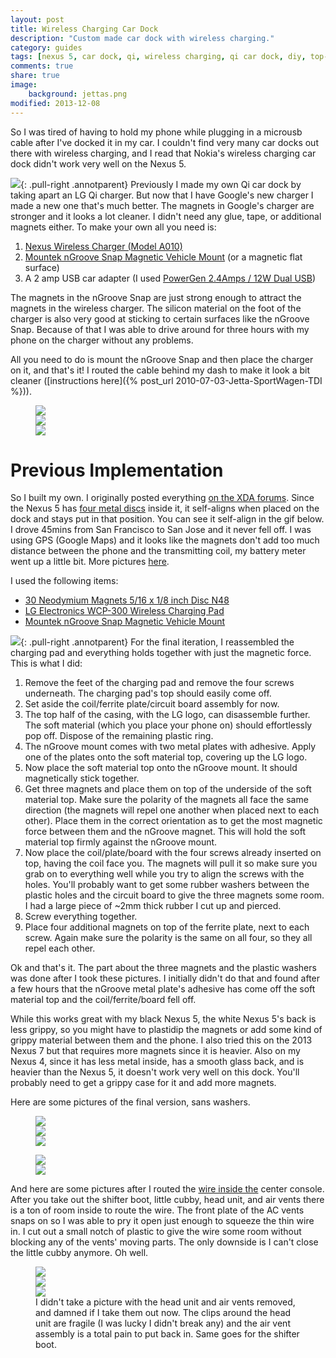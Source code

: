 ```yaml
---
layout: post
title: Wireless Charging Car Dock
description: "Custom made car dock with wireless charging."
category: guides
tags: [nexus 5, car dock, qi, wireless charging, qi car dock, diy, top-content]
comments: true
share: true
image:
    background: jettas.png
modified: 2013-12-08
---
```


So I was tired of having to hold my phone while plugging in a microusb cable after I've docked it in my car. I couldn't
find very many car docks out there with wireless charging, and I read that Nokia's wireless charging car dock didn't
work very well on the Nexus 5.

[![](http://i.imgur.com/7WTPx0v.gif)](http://imgur.com/7WTPx0v){: .pull-right .annotparent}
Previously I made my own Qi car dock by taking apart an LG Qi charger. But now that I have Google's new charger I made
a new one that's much better. The magnets in Google's charger are stronger and it looks a lot cleaner. I didn't need
any glue, tape, or additional magnets either. To make your own all you need is:

1. [Nexus Wireless Charger (Model A010)](https://play.google.com/store/devices/details?id=nexus_wireless_charger)
2. [Mountek nGroove Snap Magnetic Vehicle Mount](http://www.amazon.com/dp/B00E9L0HGI) (or a magnetic flat surface)
3. A 2 amp USB car adapter (I used [PowerGen 2.4Amps / 12W Dual USB](http://www.amazon.com/gp/product/B006SU0SX0))

The magnets in the nGroove Snap are just strong enough to attract the magnets in the wireless charger. The silicon
material on the foot of the charger is also very good at sticking to certain surfaces like the nGroove Snap. Because of
that I was able to drive around for three hours with my phone on the charger without any problems.

All you need to do is mount the nGroove Snap and then place the charger on it, and that's it! I routed the cable behind
my dash to make it look a bit cleaner ([instructions here]({% post_url 2010-07-03-Jetta-SportWagen-TDI %})).

<figure class="third">
    <!-- qi_attempt4_2.jpg -->
    <a href="http://imgur.com/GJE9zkv"><div class="annotparent"><img src="http://i.imgur.com/GJE9zkvm.jpg">
    </div></a>
    <!-- qi_attempt4_17.jpg -->
    <a href="http://imgur.com/55krwnA"><div class="annotparent"><img src="http://i.imgur.com/55krwnAm.jpg">
    </div></a>
    <!-- qi_attempt4_18.jpg -->
    <a href="http://imgur.com/7lHFKUv"><div class="annotparent"><img src="http://i.imgur.com/7lHFKUvm.jpg">
    </div></a>
    <figcaption></figcaption>
</figure>

# Previous Implementation

So I built my own. I originally posted everything 
[on the XDA forums](http://forum.xda-developers.com/showthread.php?p=47509705#post47509705). Since the Nexus 5 has 
[four metal discs](http://www.ifixit.com/Teardown/Nexus+5+Teardown/19016#s53717) inside it, it self-aligns when placed
on the dock and stays put in that position. You can see it self-align in the gif below. I drove 45mins from San
Francisco to San Jose and it never fell off. I was using GPS (Google Maps) and it looks like the magnets don't add too
much distance between the phone and the transmitting coil, my battery meter went up a little bit. More pictures
[here](http://imgur.com/a/dhFnO).

I used the following items:

* [30 Neodymium Magnets 5/16 x 1/8 inch Disc N48](http://www.amazon.com/gp/product/B008PT6P1Q/)
* [LG Electronics WCP-300 Wireless Charging Pad](http://www.amazon.com/gp/product/B00C6VP03I/)
* [Mountek nGroove Snap Magnetic Vehicle Mount](http://www.amazon.com/gp/product/B00E9L0HGI/)

[![](http://i.imgur.com/X8fbOGl.gif)](http://imgur.com/X8fbOGl){: .pull-right .annotparent}
For the final iteration, I reassembled the charging pad and everything holds together with just the magnetic force.
This is what I did:

1. Remove the feet of the charging pad and remove the four screws underneath. The charging pad's top should easily come
off.
2. Set aside the coil/ferrite plate/circuit board assembly for now.
3. The top half of the casing, with the LG logo, can disassemble further. The soft material (which you place your phone
on) should effortlessly pop off. Dispose of the remaining plastic ring.
4. The nGroove mount comes with two metal plates with adhesive. Apply one of the plates onto the soft material top,
covering up the LG logo.
5. Now place the soft material top onto the nGroove mount. It should magnetically stick together.
6. Get three magnets and place them on top of the underside of the soft material top. Make sure the polarity of the
magnets all face the same direction (the magnets will repel one another when placed next to each other). Place them in
the correct orientation as to get the most magnetic force between them and the nGroove magnet. This will hold the soft
material top firmly against the nGroove mount.
7. Now place the coil/plate/board with the four screws already inserted on top, having the coil face you. The magnets
will pull it so make sure you grab on to everything well while you try to align the screws with the holes. You'll
probably want to get some rubber washers between the plastic holes and the circuit board to give the three magnets some
room. I had a large piece of ~2mm thick rubber I cut up and pierced.
8. Screw everything together.
9. Place four additional magnets on top of the ferrite plate, next to each screw. Again make sure the polarity is the
same on all four, so they all repel each other.

Ok and that's it. The part about the three magnets and the plastic washers was done after I took these pictures. I
initially didn't do that and found after a few hours that the nGroove metal plate's adhesive has come off the soft
material top and the coil/ferrite/board fell off.

While this works great with my black Nexus 5, the white Nexus 5's back is less grippy, so you might have to plastidip
the magnets or add some kind of grippy material between them and the phone. I also tried this on the 2013 Nexus 7 but
that requires more magnets since it is heavier. Also on my Nexus 4, since it has less metal inside, has a smooth glass
back, and is heavier than the Nexus 5, it doesn't work very well on this dock. You'll probably need to get a grippy
case for it and add more magnets.

Here are some pictures of the final version, sans washers.

<figure class="third">
    <a href="http://imgur.com/COavxfY"><div class="annotparent"><img src="http://i.imgur.com/COavxfYm.jpg">
    </div></a>
    <a href="http://imgur.com/qJONaXG"><div class="annotparent"><img src="http://i.imgur.com/qJONaXGm.jpg">
    </div></a>
    <a href="http://imgur.com/GhOvZg9"><div class="annotparent"><img src="http://i.imgur.com/GhOvZg9m.jpg">
    </div></a>
</figure>

<figure class="half">
    <a href="http://imgur.com/OvXMV5w"><div class="annotparent"><img src="http://i.imgur.com/OvXMV5wm.jpg">
    </div></a>
    <a href="http://imgur.com/dRQ4q77"><div class="annotparent"><img src="http://i.imgur.com/dRQ4q77m.jpg">
    </div></a>
    <figcaption></figcaption>
</figure>

And here are some pictures after I routed the [wire inside the](http://www.amazon.com/gp/product/B003YKX6WW/) center
console. After you take out the shifter boot, little cubby, head unit, and air vents there is a ton of room inside to
route the wire. The front plate of the AC vents snaps on so I was able to pry it open just enough to squeeze the thin
wire in. I cut out a small notch of plastic to give the wire some room without blocking any of the vents' moving parts.
The only downside is I can't close the little cubby anymore. Oh well.

<figure class="third">
    <a href="http://imgur.com/sRKNN6F"><div class="annotparent"><img src="http://i.imgur.com/sRKNN6Fm.jpg">
    </div></a>
    <a href="http://imgur.com/8R5ROC4"><div class="annotparent"><img src="http://i.imgur.com/8R5ROC4m.jpg">
    </div></a>
    <a href="http://imgur.com/7jA3c1J"><div class="annotparent"><img src="http://i.imgur.com/7jA3c1Jm.jpg">
    </div></a>
    <figcaption>I didn't take a picture with the head unit and air vents removed, and damned if I take them out now. The
    clips around the head unit are fragile (I was lucky I didn't break any) and the air vent assembly is a total pain to
    put back in. Same goes for the shifter boot.</figcaption>
</figure>
